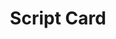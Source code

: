 ---
title: Script Card
name: card_script
category: card
explanation: "This is the `generic-card` to display values from a sensor, eg. to show humidity, your next waste collection date or whatever sensor value is provided."
image_path: "https://via.placeholder.com/426x96/efefef/999999?text=Sorry,+no+image+yet"
internal: false
generator_install: true
generator_example: true
generator_button: true
variables:
  - name: "<i>tap_action</i><strong> : </strong>action"
    type: entry
    example: call-service
    required: true 
    explanation: "Only call-service is allowed here."
  - name: "<i>tap_action</i><strong> : </strong>service"
    type: entry
    example: script.turn_on
    required: true 
    explanation: "Let the script run by turning it on."
  - name: "<i>tap_action</i><strong> : </strong>service_data"
    type: entry
    example: "entity_id: script.romantic_livingroom_lights"
    required: true 
    explanation: "This is the service_data needed by your script. That can be an entity_id and/or some variables."
yaml: |-
  - type: 'custom:button-card'
    template: card_script
    tap_action:
      action: call-service
      service: script.turn_on
      service_data: 
        entity_id: script.romantic_livingroom_lights
ui: |-
  type: 'custom:button-card'
  template: card_script
  tap_action:
    action: call-service
    service: script.turn_on
    service_data: 
      entity_id: script.romantic_livingroom_lights
code: |-
  card_script:
    template: 
      - icon_only
    label: "[[[ return variables.ulm_card_script_title; ]]]"
    icon: "[[[ return variables.ulm_card_script_icon; ]]]"
    styles:
      icon:
        - color: 'rgba(var(--color-blue),0.7)'
      label:
        - align-self: center
        - justify-self: start
        - font-weight: bold
        - font-size: 14px
        - margin-left: 12px
        - filter: opacity(100%)
      img_cell:
        - background-color: 'rgba(var(--color-blue), 0.2)'
      grid:
        - grid-template-areas: '"i l"'
        - grid-template-columns: min-content min-content
        - grid-template-rows: min-content
---